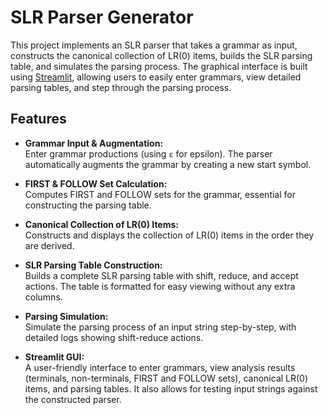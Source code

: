 # SLR Parser Generator

This project implements an SLR parser that takes a grammar as input, constructs the canonical collection of LR(0) items, builds the SLR parsing table, and simulates the parsing process. The graphical interface is built using [Streamlit](https://streamlit.io/), allowing users to easily enter grammars, view detailed parsing tables, and step through the parsing process.

## Features

- **Grammar Input & Augmentation:**  
  Enter grammar productions (using `ε` for epsilon). The parser automatically augments the grammar by creating a new start symbol.

- **FIRST & FOLLOW Set Calculation:**  
  Computes FIRST and FOLLOW sets for the grammar, essential for constructing the parsing table.

- **Canonical Collection of LR(0) Items:**  
  Constructs and displays the collection of LR(0) items in the order they are derived.

- **SLR Parsing Table Construction:**  
  Builds a complete SLR parsing table with shift, reduce, and accept actions. The table is formatted for easy viewing without any extra columns.

- **Parsing Simulation:**  
  Simulate the parsing process of an input string step-by-step, with detailed logs showing shift-reduce actions.

- **Streamlit GUI:**  
  A user-friendly interface to enter grammars, view analysis results (terminals, non-terminals, FIRST and FOLLOW sets), canonical LR(0) items, and parsing tables. It also allows for testing input strings against the constructed parser.
